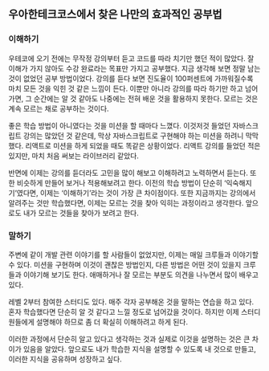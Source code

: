 ## 우아한테크코스에서 찾은 나만의 효과적인 공부법

### 이해하기

우테코에 오기 전에는 무작정 강의부터 듣고 코드를 따라 치기만 했던 적이 많았다. 잘 이해가 가지 않아도 수강 완료라는 목표만 가지고 공부했다. 지금 생각해 보면 정말 남는 것이 없었던 공부 방법이었다. 강의를 듣다 보면 진도율이 100퍼센트에 가까워질수록 마치 모든 것을 익힌 것 같은 느낌이 든다. 이뿐만 아니라 강의를 따라 하기만 하고 넘어가면, 그 순간에는 알 것 같아도 나중에는 전혀 배운 것을 활용하지 못한다. 모르는 것은 계속 모르는 채로 공부하는 것이다.

좋은 학습 방법이 아니였다는 것을 미션을 할 때마다 느꼈다. 이것저것 들었던 자바스크립트 강의는 많았던 것 같은데, 막상 자바스크립트로 구현해야 하는 미션을 하려니 막막했다. 리액트로 미션을 하게 되었을 때도 똑같은 상황이었다. 리액트 강의를 들었던 적은 있지만, 마치 처음 써보는 라이브러리 같았다.

반면에 이제는 강의를 듣더라도 고민을 많이 해보고 이해하려고 노력하면서 듣는다. 또한 비슷하게 만들어 보거나 적용해보려고 한다. 이전의 학습 방법이 단순히 ‘익숙해지기’였다면, 이제는 ‘이해하기’라는 것이 가장 큰 차이점이다. 또한 지금까지는 강의에서 알려주는 것만 학습했다면, 이제는 모르는 것을 찾아 익히는 과정이라고 생각한다. 앞으로도 내가 모르는 것들을 찾아가 보려고 한다.

### 말하기

주변에 같이 개발 관련 이야기를 할 사람들이 없었지만, 이제는 매일 크루들과 이야기할 수 있다. 미션을 구현하며 이것이 괜찮은 방법인지, 다른 방법은 어떤 것이 있을지 크루들과 이야기해 보기도 한다. 애매하거나 잘 모르는 부분도 의견을 나누면서 많이 배우고 있다.

레벨 2부터 참여한 스터디도 있다. 매주 각자 공부해온 것을 말하는 연습을 하고 있다. 혼자 학습했다면 단순히 알 것 같다고 느낄 정도로 넘어갔을 것이다. 하지만 이제 스터디원들에게 설명해야 하므로 좀 더 확실히 이해하려고 하게 된다.

이러한 과정에서 단순히 알고 있다고 생각하는 것과 실제로 이것을 설명하는 것은 큰 차이가 있음을 알았다. 앞으로도 내가 학습한 지식을 설명할 수 있도록 내 것으로 만들고, 이러한 지식을 공유하며 성장하고 싶다.
